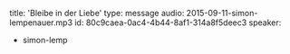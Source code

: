 title: 'Bleibe in der Liebe'
type: message
audio: 2015-09-11-simon-lempenauer.mp3
id: 80c9caea-0ac4-4b44-8af1-314a8f5deec3
speaker:
  - simon-lemp
